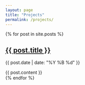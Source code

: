 ```yaml
---
layout: page
title: "Projects"
permalink: /projects/
---
```

 {% for post in site.posts %}
  <article>
    <h2>
      <a href="{{ post.url | absolute_url }}">
        {{ post.title }}
      </a>
    </h2>
	<p class="post-meta">
    <time datetime="{{ post.date | date: "%Y-%m-%d" }}">{{ post.date | date: "%Y %B %d" }}</time>
	</p>
    {{ post.content }}
  </article>
{% endfor %}

